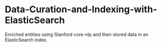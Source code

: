 # Data-Curation-and-Indexing-with-ElasticSearch
Enriched entities using Stanford core-nlp and then stored data in an ElasticSearch index.
